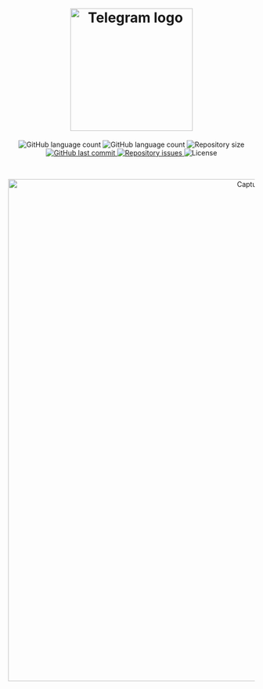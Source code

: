 <h1 align="center">
    <img alt="Telegram logo" src="https://i.imgur.com/153MlIF.png" width="250px" />
</h1>

<p align="center">
  <img alt="GitHub language count" src="https://img.shields.io/amo/users/telegram-tema-escuro?color=blue">
    
  <img alt="GitHub language count" src="https://img.shields.io/amo/dw/telegram-tema-escuro?color=blue">

  <img alt="Repository size" src="https://img.shields.io/github/repo-size/johnendz/Firefox-Extension-Telegram-Dark?color=blue">
  
  <a href="https://github.com/johnendz/Firefox-Extension-Telegram-Dark/commits/master">
    <img alt="GitHub last commit" src="https://img.shields.io/github/last-commit/johnendz/Firefox-Extension-Telegram-Dark?color=blue">
  </a>

  <a href="https://github.com/johnendz/Firefox-Extension-Telegram-Dark/issues">
    <img alt="Repository issues" src="https://img.shields.io/github/issues/johnendz/Firefox-Extension-Telegram-Dark?color=blue">
  </a>

  <img alt="License" src="https://img.shields.io/badge/license-MIT-blue">
</p>

<br>

<p align="center">
  <img alt="Captura de Tela" width="1024" src="https://addons.cdn.mozilla.net/user-media/previews/full/236/236828.png?modified=1588030070">
</p>
